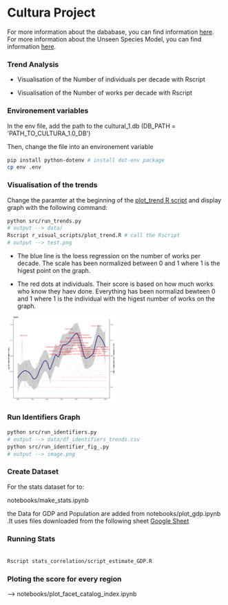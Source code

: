 # Cultura Project

For more information about the dababase, you can find information [here](docs/database_description.md).
For more information about the Unseen Species Model, you can find information [here](docs/unseen_model.md).

### Trend Analysis

- Visualisation of the Number of individuals per decade with Rscript

- Visualisation of the Number of works per decade with Rscript

### Environement variables

In the env file, add the path to the cultural_1.db (DB_PATH = 'PATH_TO_CULTURA_1.0_DB')

Then, change the file into an environement variable

```bash
pip install python-dotenv # install dot-env package
cp env .env

```

### Visualisation of the trends

Change the paramter at the beginning of the [plot_trend R script](r_visual_scripts/plot_trend.R) and display graph with the following command:

```bash
python src/run_trends.py
# output --> data/
Rscript r_visual_scripts/plot_trend.R # call the Rscript
# output --> test.png

```

- The blue line is the loess regression on the number of works per decade. The scale has been normalized between 0 and 1 where 1 is the higest point on the graph.

- The red dots at individuals. Their score is based on how much works who know they haev done. Everything has been normalizd bewteen 0 and 1 where 1 is the individual with the higest number of works on the graph.

<img src="images/test.png" width="50%" height="50%" align="center" />

### Run Identifiers Graph

```bash
python src/run_identifiers.py
# output --> data/df_identifiers_trends.csv
python src/run_identifier_fig_.py
# output --> image.png

```

### Create  Dataset

For the stats dataset for to:

notebooks/make_stats.ipynb

the Data for GDP and Population are added from notebooks/plot_gdp.ipynb .It uses files downloaded from the following sheet [Google Sheet](https://docs.google.com/spreadsheets/d/1MGNzF-CcGMDkyYR0M1CS2lzJrGc4bGDVR9zj7H68uA8/edit#gid=1495995572)

### Running Stats

```bash

Rscript stats_correlation/script_estimate_GDP.R

```

### Ploting the score for every region

--> notebooks/plot_facet_catalog_index.ipynb
